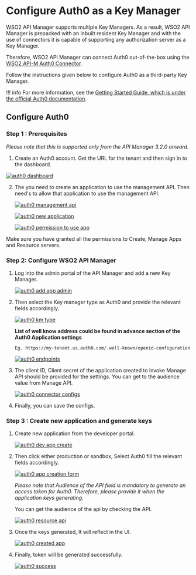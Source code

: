 # Configure Auth0 as a Key Manager

WSO2 API Manager supports multiple Key Managers. As a result, WSO2 API Manager is prepacked with an inbuilt resident Key Manager and with the use of connectors it is capable of supporting any authorization server as a Key Manager.

Therefore, WSO2 API Manager can connect Auth0 out-of-the-box using the [WSO2 API-M Auth0 Connector](https://github.com/wso2-extensions/apim-km-auth0).

Follow the instructions given below to configure Auth0 as a third-party Key Manager. 

!!! info
    For more information, see the [Getting Started Guide, which is under the official Auth0 documentation](https://auth0.com/docs/get-started).

## Configure Auth0

### Step 1 : Prerequisites

_Please note that this is supported only from the API Manager 3.2.0 onward_.

1.  Create an Auth0 account. Get the URL for the tenant and then sign in to the dashboard.

   [![auth0 dashboard]({{base_path}}/assets/img/administer/auth0-dashboard.png)]({{base_path}}/assets/img/administer/auth0-dashboard.png)

2.  The you need to create an application to use the management API. Then need's to allow that application to use the management API.

    [![auth0 management api]({{base_path}}/assets/img/administer/auth0-management-api.png)]({{base_path}}/assets/img/administer/auth0-management-api.png)

    [![auth0 new application]({{base_path}}/assets/img/administer/auth0-new-application.png)]({{base_path}}/assets/img/administer/auth0-new-application.png)
    
    [![auth0 permission to use app]({{base_path}}/assets/img/administer/auth0-permission-to-use-app.png)]({{base_path}}/assets/img/administer/auth0-permission-to-use-app.png)
   
   Make sure you have granted all the permissions to Create, Manage Apps and Resource servers.    

### Step 2: Configure WSO2 API Manager

1.  Log into the admin portal of the API Manager and add a new Key Manager.
    
    [![auth0 add app admin]({{base_path}}/assets/img/administer/auth0-add-app-admin.png)]({{base_path}}/assets/img/administer/auth0-add-app-admin.png)
    
2.  Then select the Key manager type as Auth0 and provide the relevant fields accordingly.

    [![auth0 km type]({{base_path}}/assets/img/administer/auth0-km-type.png)]({{base_path}}/assets/img/administer/auth0-km-type.png)
 
    **List of well know address could be found in advance section of the Auth0 Application settings**    
    
        Eg. https://my-tenant.us.auth0.com/.well-known/openid-configuration
    
    [![auth0 endpoints]({{base_path}}/assets/img/administer/auth0-endpoints.png)]({{base_path}}/assets/img/administer/auth0-endpoints.png)    
    
3.  The client ID, Client secret of the application created to invoke Manage API should be provided for the settings. You can get to the audience 
value from Manage API.

    [![auth0 connector configs]({{base_path}}/assets/img/administer/auth0-connector-configs.png)]({{base_path}}/assets/img/administer/auth0-connector-configs.png)    
    
4.  Finally, you can save the configs.

### Step 3 : Create new application and generate keys

1.  Create new application from the developer portal.

    [![auth0 dev app create]({{base_path}}/assets/img/administer/auth0-dev-app-create.png)]({{base_path}}/assets/img/administer/auth0-dev-app-create.png)    

2.  Then click either production or sandbox, Select Auth0 fill the relevant fields accordingly.

    [![auth0 app creation form]({{base_path}}/assets/img/administer/auth0-app-creation-form.png)]({{base_path}}/assets/img/administer/auth0-app-creation-form.png)    
    
    *Please note that Audience of the API field is mandatory to generate an access token for Auth0. Therefore, please provide it when the application keys generating.*
    
    You can get the audience of the api by checking the API.
    
    [![auth0 resource api]({{base_path}}/assets/img/administer/auth0-resource-api.png)]({{base_path}}/assets/img/administer/auth0-resource-api.png)    

3.  Once the keys generated, It will reflect in the UI.
    
    [![auth0 created app]({{base_path}}/assets/img/administer/auth0-created-app.png)]({{base_path}}/assets/img/administer/auth0-created-app.png)        
    
5. Finally, token will be generated successfully.

    [![auth0 success]({{base_path}}/assets/img/administer/auth0-success.png)]({{base_path}}/assets/img/administer/auth0-success.png)        
